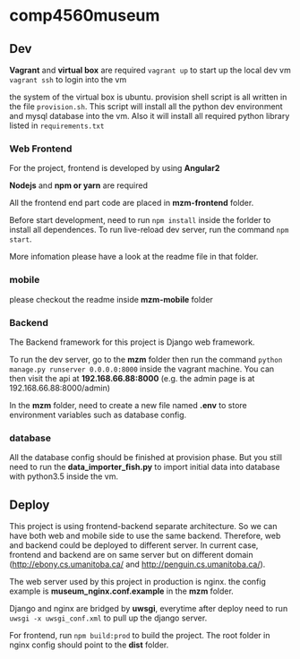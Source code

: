 # comp4560museum

## Dev
**Vagrant** and **virtual box** are required
`vagrant up` to start up the local dev vm
`vagrant ssh` to login into the vm  

the system of the virtual box is ubuntu. provision shell script is all written in the file `provision.sh`. This script will install all the python dev environment and mysql database into the vm. Also it will install all required python library listed in `requirements.txt`

### Web Frontend

For the project, frontend is developed by using **Angular2**  

**Nodejs** and **npm or yarn** are required

All the frontend end part code are placed in **mzm-frontend** folder.

Before start development, need to run `npm install` inside the forlder to install all dependences.
To run live-reload dev server, run the command `npm start`.

More infomation please have a look at the readme file in that folder.

### mobile

please checkout the readme inside **mzm-mobile** folder

### Backend

The Backend framework for this project is Django web framework.

To run the dev server, go to the **mzm** folder then run the command `python manage.py runserver 0.0.0.0:8000` inside the vagrant machine. You can then visit the api at **192.168.66.88:8000** (e.g. the admin page is at 192.168.66.88:8000/admin)

In the **mzm** folder, need to create a new file named **.env** to store environment variables such as database config.

### database
All the database config should be finished at provision phase. But you still need to run the **data_importer_fish.py** to import initial data into database with python3.5 inside the vm.

## Deploy

This project is using frontend-backend separate architecture. So we can have both web and mobile side to use the same backend. Therefore, web and backend could be deployed to different server. In current case, frontend and backend are on same server but on different domain (http://ebony.cs.umanitoba.ca/ and http://penguin.cs.umanitoba.ca/).

The web server used by this project in production is nginx. the config example is **museum_nginx.conf.example** in the **mzm** folder.

Django and nginx are bridged by **uwsgi**, everytime after deploy need to run `uwsgi -x uwsgi_conf.xml` to pull up the django server.

For frontend, run `npm build:prod` to build the project. The root folder in nginx config should point to the **dist** folder.






